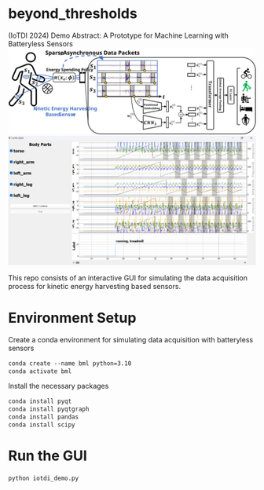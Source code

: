 # beyond_thresholds
(IoTDI 2024) Demo Abstract: A Prototype for Machine Learning with Batteryless Sensors
![Alt text](./batteryless_ml.svg)
![Alt text](./gui.png)

This repo consists of an interactive GUI for simulating the data acquisition process for kinetic energy harvesting based sensors.

# Environment Setup  
Create a conda environment for simulating data acquisition with batteryless sensors  
```
conda create --name bml python=3.10
conda activate bml
```  

Install the necessary packages  
```
conda install pyqt
conda install pyqtgraph
conda install pandas
conda install scipy
```

# Run the GUI
```python iotdi_demo.py ```